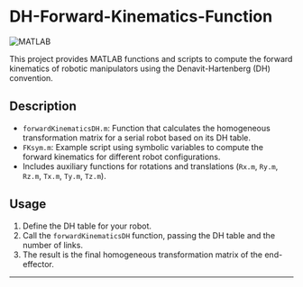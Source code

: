 # DH-Forward-Kinematics-Function

![MATLAB](https://img.shields.io/badge/MATLAB-F2A900?style=for-the-badge&logo=matlab&logoColor=white)

This project provides MATLAB functions and scripts to compute the forward kinematics of robotic manipulators using the Denavit-Hartenberg (DH) convention.

## Description

- `forwardKinematicsDH.m`: Function that calculates the homogeneous transformation matrix for a serial robot based on its DH table.
- `FKsym.m`: Example script using symbolic variables to compute the forward kinematics for different robot configurations.
- Includes auxiliary functions for rotations and translations (`Rx.m`, `Ry.m`, `Rz.m`, `Tx.m`, `Ty.m`, `Tz.m`).

## Usage

1. Define the DH table for your robot.
2. Call the `forwardKinematicsDH` function, passing the DH table and the number of links.
3. The result is the final homogeneous transformation matrix of the end-effector.

---

